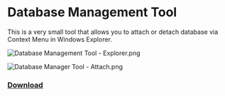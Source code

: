 # Database Management Tool #

This is a very small tool that allows you to attach or detach database via Context Menu in Windows Explorer. 

![Database Management Tool - Explorer.png](https://bitbucket.org/repo/krX9Xb/images/769454004-Database%20Management%20Tool%20-%20Explorer.png)

![Database Manager Tool - Attach.png](https://bitbucket.org/repo/krX9Xb/images/1290022301-Database%20Manager%20Tool%20-%20Attach.png)

### [Download](http://alienlab.co.uk/database-management-tool/downloads/database-management-tool.zip) ###